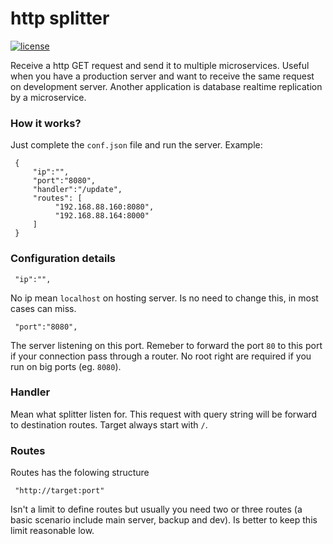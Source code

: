 http splitter
====

[![license](https://img.shields.io/badge/license-gpl-blue.svg)](https://github.com/geosoft1/splitter/blob/master/LICENSE)

Receive a http GET request and send it to multiple microservices. Useful when you have a production server and want to receive the same request on development server. Another application is database realtime replication by a microservice.

### How it works?

Just complete the `conf.json` file and run the server. Example:

     {
         "ip":"",
         "port":"8080",
         "handler":"/update",
         "routes": [
              "192.168.88.160:8080",
              "192.168.88.164:8000"
         ]
     }

### Configuration details

     "ip":"",

No ip mean `localhost` on hosting server. Is no need to change this, in most cases can miss.

     "port":"8080",

The server listening on this port. Remeber to forward the port `80` to this port if your connection pass through a router. No root right are required if you run on big ports (eg. `8080`).

### Handler

Mean what splitter listen for. This request with query string will be forward to destination routes. Target always start with `/`.

### Routes

Routes has the folowing structure

     "http://target:port"

Isn't a limit to define routes but usually you need two or three routes (a basic scenario include main server, backup and dev). Is better to keep this limit reasonable low.